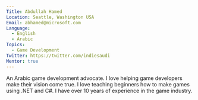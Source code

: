 ```yaml
---
Title: Abdullah Hamed
Location: Seattle, Washington USA
Email: abhamed@microsoft.com
Language:
  - English
  - Arabic
Topics:
  - Game Development
Twitter: https://twitter.com/indiesaudi
Mentor: true
---
```

An Arabic game development advocate. I love helping game developers make their vision come true. I love teaching beginners how to make games using .NET and C#. I have over 10 years of experience in the game industry.
